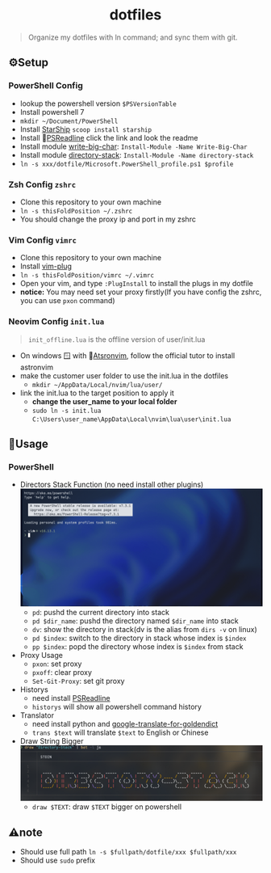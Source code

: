 <h1 align=center>
dotfiles
</h1>

> Organize my dotfiles with ln command; and sync them with git.

## :gear:Setup

### PowerShell Config

- lookup the powershell version `$PSVersionTable`
- Install powershell 7
- `mkdir ~/Document/PowerShell`
- Install [StarShip](https://github.com/starship/starship) `scoop install starship`
- Install :link:[PSReadline](https://github.com/PowerShell/PSReadLine) click the link and look the readme
- Install module [write-big-char](https://github.com/ACupofAir/Write-Big-Char): `Install-Module -Name Write-Big-Char`
- Install module [directory-stack](https://github.com/ACupofAir/Directory-Stack): `Install-Module -Name directory-stack`
- `ln -s xxx/dotfile/Microsoft.PowerShell_profile.ps1 $profile`

### Zsh Config `zshrc`

- Clone this repository to your own machine
- `ln -s thisFoldPosition ~/.zshrc`
- You should change the proxy ip and port in my zshrc

### Vim Config `vimrc`

- Clone this repository to your own machine
- Install [vim-plug](https://github.com/junegunn/vim-plug)
- `ln -s thisFoldPosition/vimrc ~/.vimrc`
- Open your vim, and type `:PlugInstall` to install the plugs in my dotfile
- **notice:** You may need set your proxy firstly(If you have config the zshrc, you can use `pxon` command)

### Neovim Config `init.lua`

> `init_offline.lua` is the offline version of user/init.lua

- On windows :window: with :link:[Atsronvim](https://astronvim.github.io/), follow the official tutor to install astronvim
- make the customer user folder to use the init.lua in the dotfiles
  - `mkdir ~/AppData/Local/nvim/lua/user/`
- link the init.lua to the target position to apply it
  - **change the user_name to your local folder**
  - `sudo ln -s init.lua C:\Users\user_name\AppData\Local\nvim\lua\user\init.lua`

## :toolbox:Usage

### PowerShell

- Directors Stack Function (no need install other plugins)
  ![dir_stack_demo](res/dir_stack_demo.gif)
  - `pd`: pushd the current directory into stack
  - `pd $dir_name`: pushd the directory named `$dir_name` into stack
  - `dv`: show the directory in stack(dv is the alias from `dirs -v` on linux)
  - `pd $index`: switch to the directory in stack whose index is `$index`
  - `pp $index`: popd the directory whose index is `$index` from stack
- Proxy Usage
  - `pxon`: set proxy
  - `pxoff`: clear proxy
  - `Set-Git-Proxy`: set git proxy
- Historys
  - need install [PSReadline](https://github.com/PowerShell/PSReadLine)
  - `historys` will show all powershell command history
- Translator
  - need install python and [google-translate-for-goldendict](https://github.com/xinebf/google-translate-for-goldendict)
  - `trans $text` will translate `$text` to English or Chinese
- Draw String Bigger
  ![](https://github.com/ACupofAir/Write-Big-Char/blob/main/res/2023-02-15-17-06-07.png?raw=true)
  - `draw $TEXT`: draw `$TEXT` bigger on powershell

## :warning:note

- Should use full path `ln -s $fullpath/dotfile/xxx $fullpath/xxx`
- Should use `sudo` prefix
